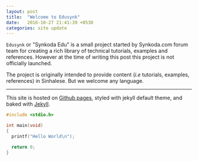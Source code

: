 ```yaml
---
layout: post
title:  "Welcome to Edusynk"
date:   2016-10-27 21:41:39 +0530
categories: site update
---
```


`Edusynk` or "Synkoda Edu" is a small project started by Synkoda.com forum team
for creating a rich library of technical tutorials, examples and references.
However at the time of writing this post this project is not officially
launched.

The project is originally intended to provide content (_i.e_ tutorials, examples, references)
in Sinhalese. But we welcome any language.

---
This site is hosted on [Github pages](http://github.com/synkodr/synkodr.github.io),
styled with jekyll default theme, and baked with [Jekyll](http://jekyllrb.org).

```c
#include <stdio.h>

int main(void)
{
  printf("Hello World\n");

  return 0;
}
```
